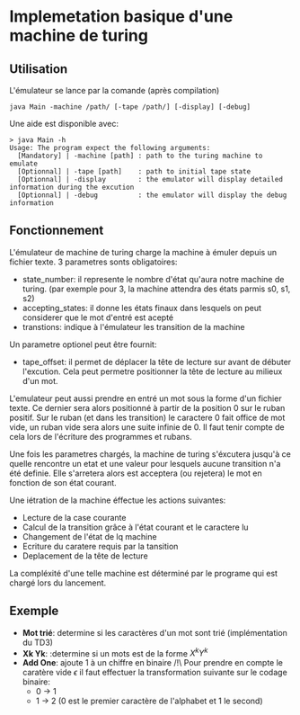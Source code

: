# Implemetation basique d'une machine de turing

## Utilisation

L'émulateur se lance par la comande (après compilation)
```shell
java Main -machine /path/ [-tape /path/] [-display] [-debug]
```

Une aide est disponible avec:
```shell
> java Main -h
Usage: The program expect the following arguments:
  [Mandatory] | -machine [path] : path to the turing machine to emulate
  [Optionnal] | -tape [path]    : path to initial tape state
  [Optionnal] | -display        : the emulator will display detailed information during the excution
  [Optionnal] | -debug          : the emulator will display the debug information
```

## Fonctionnement

L'émulateur de machine de turing charge la machine à émuler depuis un fichier texte.
3 parametres sonts obligatoires:
- state_number: il represente le nombre d'état qu'aura notre machine de turing. (par exemple pour 3, la machine attendra des états parmis s0, s1, s2)
- accepting_states: il donne les états finaux dans lesquels on peut considerer que le mot d'entré est acepté
- transtions: indique à l'émulateur les transition de la machine

Un parametre optionel peut être fournit:
- tape_offset: il permet de déplacer la tête de lecture sur avant de débuter l'excution. Cela peut permetre positionner la tête de lecture au milieux d'un mot.

L'emulateur peut aussi prendre en entré un mot sous la forme d'un fichier texte.
Ce dernier sera alors positionné à partir de la position 0 sur le ruban positif.
Sur le ruban (et dans les transition) le caractere 0 fait office de mot vide, un ruban vide sera alors une suite infinie de 0. Il faut tenir compte de cela lors de l'écriture des programmes et rubans.

Une fois les parametres chargés, la machine de turing s'éxcutera jusqu'à ce quelle rencontre un etat et une valeur pour lesquels aucune transition n'a été definie. Elle s'arretera alors est acceptera (ou rejetera) le mot en fonction de son état courant.

Une iétration de la machine éffectue les actions suivantes:
- Lecture de la case courante
- Calcul de la transition grâce à l'état courant et le caractere lu
- Changement de l'état de lq machine
- Ecriture du caratere requis par la tansition
- Deplacement de la tête de lecture

La compléxité d'une telle machine est déterminé par le programe qui est chargé lors du lancement.

## Exemple

- __Mot trié__: determine si les caractères d'un mot sont trié (implémentation du TD3)
- __Xk Yk__:  :determine si un mots est de la forme $X^{k}Y^{k}$
- __Add One__: ajoute 1 à un chiffre en binaire /!\ Pour prendre en compte le caratère vide $\epsilon$ il faut effectuer la transformation suivante sur le codage binaire:
  - 0 -> 1
  - 1 -> 2
(0 est le premier caractère de l'alphabet et 1 le second)
